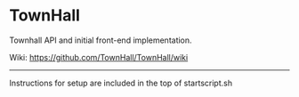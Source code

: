 TownHall
========
Townhall API and initial front-end implementation.

Wiki: https://github.com/TownHall/TownHall/wiki

--------
Instructions for setup are included in the top of startscript.sh
